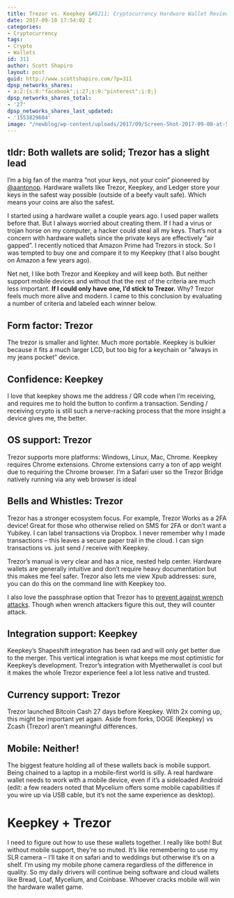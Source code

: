 ```yaml
---
title: Trezor vs. Keepkey &#8211; Cryptocurrency Hardware Wallet Review
date: 2017-09-10 17:54:02 Z
categories:
- Cryptocurrency
tags:
- Crypto
- Wallets
id: 311
author: Scott Shapiro
layout: post
guid: http://www.scottshapiro.com/?p=311
dpsp_networks_shares:
- a:2:{s:8:"facebook";i:27;s:9:"pinterest";i:0;}
dpsp_networks_shares_total:
- '27'
dpsp_networks_shares_last_updated:
- '1553829604'
image: "/newblog/wp-content/uploads/2017/09/Screen-Shot-2017-09-08-at-5.20.06-PM.png"
---
```


## tldr: Both wallets are solid; Trezor has a slight lead

I&#8217;m a big fan of the mantra “not your keys, not your coin” pioneered by [@aantonop](https://twitter.com/aantonop). Hardware wallets like Trezor, Keepkey, and Ledger store your keys in the safest way possible (outside of a beefy vault safe). Which means your coins are also the safest.

I started using a hardware wallet a couple years ago. I used paper wallets before that. But I always worried about creating them. If I had a virus or trojan horse on my computer, a hacker could steal all my keys. That&#8217;s not a concern with hardware wallets since the private keys are effectively “air gapped”. I recently noticed that Amazon Prime had Trezors in stock. So I was tempted to buy one and compare it to my Keepkey (that I also bought on Amazon a few years ago).

Net net, I like both Trezor and Keepkey and will keep both. But neither support mobile devices and without that the rest of the criteria are much less important. **If I could only have one, I&#8217;d stick to Trezor.** Why? Trezor feels much more alive and modern. I came to this conclusion by evaluating a number of criteria and labeled each winner below.

## Form factor: Trezor

The trezor is smaller and lighter. Much more portable. Keepkey is bulkier because it fits a much larger LCD, but too big for a keychain or “always in my jeans pocket” device.

## Confidence: Keepkey

I love that keepkey shows me the address / QR code when I&#8217;m receiving, and requires me to hold the button to confirm a transaction. Sending / receiving crypto is still such a nerve-racking process that the more insight a device gives me, the better.

## OS support: Trezor

Trezor supports more platforms: Windows, Linux, Mac, Chrome. Keepkey requires Chrome extensions. Chrome extensions carry a ton of app weight due to requiring the Chrome browser. I&#8217;m a Safari user so the Trezor Bridge natively running via any web browser is ideal

## Bells and Whistles: Trezor

Trezor has a stronger ecosystem focus. For example, Trezor Works as a 2FA device! Great for those who otherwise relied on SMS for 2FA or don&#8217;t want a Yubikey. I can label transactions via Dropbox. I never remember why I made transactions &#8211; this leaves a secure paper trail in the cloud. I can sign transactions vs. just send / receive with Keepkey.

Trezor&#8217;s manual is very clear and has a nice, nested help center. Hardware wallets are generally intuitive and don&#8217;t require heavy documentation but this makes me feel safer. Trezor also lets me view Xpub addresses: sure, you can do this on the command line with Keepkey too.

I also love the passphrase option that Trezor has to [prevent against wrench attacks](https://doc.satoshilabs.com/trezor-user/advanced_settings.html). Though when wrench attackers figure this out, they will counter attack.

## Integration support: Keepkey

Keepkey&#8217;s Shapeshift integration has been rad and will only get better due to the merger. This vertical integration is what keeps me most optimistic for Keepkey&#8217;s development. Trezor&#8217;s integration with Myetherwallet is cool but it makes the whole Trezor experience feel a lot less native and trusted.

## Currency support: Trezor

Trezor launched Bitcoin Cash 27 days before Keepkey. With 2x coming up, this might be important yet again. Aside from forks, DOGE (Keepkey) vs Zcash (Trezor) aren&#8217;t meaningful differences.

## Mobile: Neither!

The biggest feature holding all of these wallets back is mobile support. Being chained to a laptop in a mobile-first world is silly. A real hardware wallet needs to work with a mobile device, even if it&#8217;s a sideloaded Android (edit: a few readers noted that Mycelium offers some mobile capabilities if you wire up via USB cable, but it&#8217;s not the same experience as desktop).

# Keepkey + Trezor

I need to figure out how to use these wallets together. I really like both! But without mobile support, they&#8217;re so muted. It&#8217;s like remembering to use my SLR camera &#8211; I&#8217;ll take it on safari and to weddings but otherwise it&#8217;s on a shelf. I&#8217;m using my mobile phone camera regardless of the difference in quality. So my daily drivers will continue being software and cloud wallets like Bread, Loaf, Mycelium, and Coinbase. Whoever cracks mobile will win the hardware wallet game.
